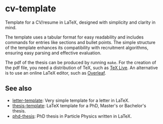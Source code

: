 # cv-template
Template for a CV/resume in LaTeX, designed with simplicity and clarity in mind.

The template uses a tabular format for easy readability and includes commands for entries like sections and bullet points.
The simple structure of the template enhances its compatibility with recruitment algorithms, ensuring easy parsing and effective evaluation.

The pdf of the thesis can be produced by running `make`.
For the creation of the pdf file, you need a distribution of TeX, such as [TeX Live](https://www.tug.org/texlive/quickinstall.html).
An alternative is to use an online LaTeX editor, such as [Overleaf](https://www.overleaf.com/).

See also
--------
* [letter-template](https://github.com/cyrraz/letter-template):  Very simple template for a letter in LaTeX.
* [thesis-template](https://github.com/cyrraz/thesis-template): LaTeX template for a PhD, Master's or Bachelor's thesis.
* [phd-thesis](https://github.com/cyrraz/phd-thesis):  PhD thesis in Particle Physics written in LaTeX.
